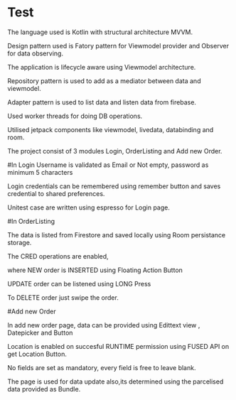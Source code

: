 # Test
The language used is Kotlin with structural architecture MVVM. 

Design pattern used is Fatory pattern for Viewmodel provider and Observer for data observing.

The application is lifecycle aware using Viewmodel architecture.

Repository pattern is used to add as a mediator between data and viewmodel.

Adapter pattern is used to list data and listen data from firebase.

Used worker threads for doing DB operations.

Utilised jetpack components like viewmodel, livedata, databinding and room.

The project consist of 3 modules Login, OrderListing and Add new Order.



#In Login 
Username is validated as Email or Not empty, password as minimum 5 characters

Login credentials can be remembered using remember button and saves credential to shared preferences.

Unitest case are written using espresso for Login page. 



#In OrderListing

The data is listed from Firestore and saved locally using Room persistance storage.

The CRED operations are enabled, 

where NEW order is INSERTED using Floating Action Button

UPDATE order can be listened using LONG Press

To DELETE order just swipe the order.



#Add new Order

In add new order page, data can be provided using Edittext view , Datepicker and Button

Location is enabled on succesful RUNTIME permission using FUSED API on get Location Button.

No fields are set as mandatory, every field is free to leave blank.

The page is used for data update also,its determined using the parcelised data provided as Bundle.



